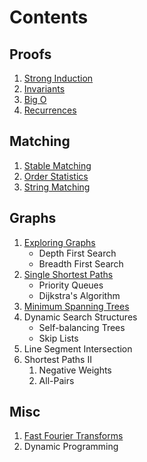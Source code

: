 # Contents

## Proofs

1. [Strong Induction](proofs/induction.md)
2. [Invariants](proofs/invariants.md)
3. [Big O](proofs/big_o.md)
4. [Recurrences](proofs/recurrences.md)

## Matching

1. [Stable Matching](matching/stable.md)
2. [Order Statistics](matching/order.md)
3. [String Matching](matching/string.md)

## Graphs

1. [Exploring Graphs](graphs/graphs.md)
    * Depth First Search
    * Breadth First Search
2. [Single Shortest Paths](graphs/shortest.md)
    * Priority Queues
    * Dijkstra's Algorithm
3. [Minimum Spanning Trees](graphs/min_span.md)
4. Dynamic Search Structures
    * Self-balancing Trees
    * Skip Lists
5. Line Segment Intersection
6. Shortest Paths II
    1. Negative Weights
    2. All-Pairs

## Misc

1. [Fast Fourier Transforms](misc/fft.md)
1. Dynamic Programming